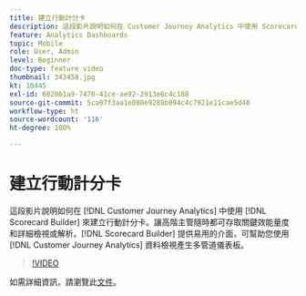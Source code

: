 ```yaml
---
title: 建立行動計分卡
description: 這段影片說明如何在 Customer Journey Analytics 中使用 Scorecard Builder 來建立行動計分卡。讓高階主管隨時都可存取關鍵效能量度和詳細檢視或解析。Scorecard Builder 提供易用的介面，可幫助您使用 Customer Journey Analytics 資料檢視產生多管道儀表板。
feature: Analytics Dashboards
topic: Mobile
role: User, Admin
level: Beginner
doc-type: feature video
thumbnail: 343458.jpg
kt: 10445
exl-id: 602061a9-7470-41ce-ae92-2913e6c4c188
source-git-commit: 5ca07f3aa1e080e9288b094c4c7921e11cae5d40
workflow-type: ht
source-wordcount: '116'
ht-degree: 100%

---
```


# 建立行動計分卡

這段影片說明如何在 [!DNL Customer Journey Analytics] 中使用 [!DNL Scorecard Builder] 來建立行動計分卡。讓高階主管隨時都可存取關鍵效能量度和詳細檢視或解析。[!DNL Scorecard Builder] 提供易用的介面，可幫助您使用 [!DNL Customer Journey Analytics] 資料檢視產生多管道儀表板。

>[!VIDEO](https://video.tv.adobe.com/v/343458/?quality=12&learn=on)

如需詳細資訊，請瀏覽此[文件](https://experienceleague.adobe.com/docs/analytics-platform/using/cja-dashboards/create-scorecard.html)。